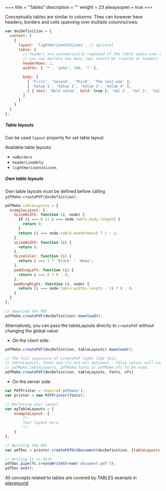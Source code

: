+++
title = "Tables"
description = ""
weight = 23
alwaysopen = true
+++


Conceptually tables are similar to columns. They can however have headers, borders and cells spanning over multiple columns/rows.

```js
var docDefinition = {
  content: [
    {
      layout: 'lightHorizontalLines', // optional
      table: {
        // headers are automatically repeated if the table spans over multiple pages
        // you can declare how many rows should be treated as headers
        headerRows: 1,
        widths: [ '*', 'auto', 100, '*' ],

        body: [
          [ 'First', 'Second', 'Third', 'The last one' ],
          [ 'Value 1', 'Value 2', 'Value 3', 'Value 4' ],
          [ { text: 'Bold value', bold: true }, 'Val 2', 'Val 3', 'Val 4' ]
        ]
      }
    }
  ]
};
```

##### Table layouts

Can be used `layout` property for set table layout.

Available table layouts:

* `noBorders`
* `headerLineOnly`
* `lightHorizontalLines`

##### Own table layouts

Own table layouts must be defined before calling `pdfMake.createPdf(docDefinition)`.
```js
pdfMake.tableLayouts = {
  exampleLayout: {
    hLineWidth: function (i, node) {
      if (i === 0 || i === node.table.body.length) {
        return 0;
      }
      return (i === node.table.headerRows) ? 2 : 1;
    },
    vLineWidth: function (i) {
      return 0;
    },
    hLineColor: function (i) {
      return i === 1 ? 'black' : '#aaa';
    },
    paddingLeft: function (i) {
      return i === 0 ? 0 : 8;
    },
    paddingRight: function (i, node) {
      return (i === node.table.widths.length - 1) ? 0 : 8;
    }
  }
};

// download the PDF
pdfMake.createPdf(docDefinition).download();
```

Alternatively, you can pass the tableLayouts directly to `createPdf` without changing the global value:

- On the client side:

```js
pdfMake.createPdf(docDefinition, tableLayouts).download();

// The full signature of createPdf looks like this.
// tableLayouts, fonts and vfs are all optional - falsy values will cause
// pdfMake.tableLayouts, pdfMake.fonts or pdfMake.vfs to be used.
pdfMake.createPdf(docDefinition, tableLayouts, fonts, vfs)
```

- On the server side:

```js
var PdfPrinter = require('pdfmake');
var printer = new PdfPrinter(fonts);

// Declaring your layout
var myTableLayouts = {
    exampleLayout: {
        /*
        Your layout here.
        */
    }
};

// Building the PDF
var pdfDoc = printer.createPdfKitDocument(docDefinition, {tableLayouts: myTableLayouts});

// Writing it to disk
pdfDoc.pipe(fs.createWriteStream('document.pdf'));
pdfDoc.end();
```

All concepts related to tables are covered by TABLES example in [playground](http://pdfmake.org/playground.html).

